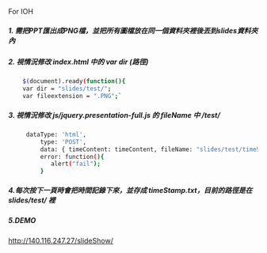 For IOH

##### 1. 需把PPT匯出成PNG檔，並把所有圖檔放在同一個資料夾裡後丟到slides資料夾內
##### 2. 視情況修改 *index.html* 中的 *var dir* (路徑)
```sh
	$(document).ready(function(){
	var dir = "slides/test/";
	var fileextension = ".PNG";`
```
##### 3. 視情況修改 *js/jquery.presentation-full.js*  的  *fileName* 中 */test/* 
```sh
	 dataType: 'html',
         type: 'POST',
         data: { timeContent: timeContent, fileName: "slides/test/timeStamp.txt"},
         error: function(){
         	alert("fail");
         }
```

##### 4.每次按下一頁時會把時間記錄下來，並存成 *timeStamp.txt*，目前的路徑是在 *slides/test/* 裡
##### 5.DEMO 
http://140.116.247.27/slideShow/